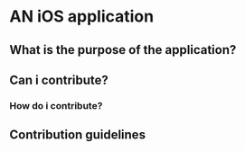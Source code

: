 # AN iOS application

## What is the purpose of the application?

## Can i contribute?

### How do i contribute?

## Contribution guidelines

